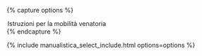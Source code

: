 {% capture options %}
<option value="http://www.regione.umbria.it/documents/18/468346/Manuale+mobilit%C3%A0%20venatoria/5977a5ad-f9a3-42b9-b748-815e3f461342">Istruzioni per la mobilità venatoria</option>
{% endcapture %}

{% include manualistica_select_include.html options=options %}
